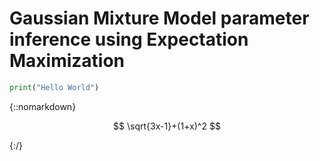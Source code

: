 # Gaussian Mixture Model parameter inference using Expectation Maximization

```python
print("Hello World")
```

{::nomarkdown}

$$
\sqrt{3x-1}+(1+x)^2
$$

{:/}

